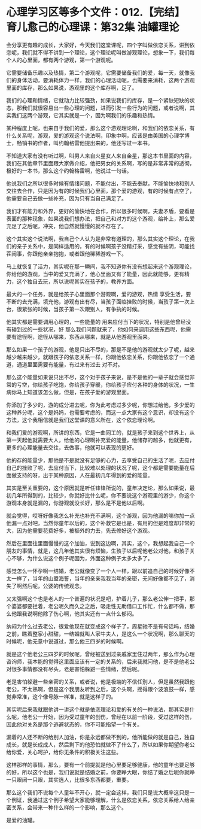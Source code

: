 # 心理学习区等多个文件：012.【完结】育儿愈己的心理课：第32集 油罐理论

会分享更有趣的成长，大家好，今天我们这堂课呢，四个字叫做依恋关系，讲到依恋呢，我们就不得不讲到一个理论，这个理论呢叫做游观理论，想象一下，我们每个人的心里面，都有两个游观，第一个游观呢。

它需要储备乐趣以及热情，第二个游观呢，它需要储备我们的爱，每一天，就像我们的身体活动，要消耗体力一样，我们的心理活动呢，也需要来消耗，这两个游观里面的库存，那么如果说，游观里的这个库存啊，足了。

我们的心理和情绪，它就动力比较强劲，如果说我们的库存，是一个紧缺短缺的状态，那我们就很容易出一些心理的问题，进而引发一些行为的问题，或者说啊，其实我们这两个游观，它其实就是一个，因为啊我们的乐趣和热情。

某种程度上呢，也来自于我们的爱，那么这个游观理论啊，和我们的依恋关系，有什么关系呢，游观，爱的游观这个说法啊，印象中啊，应该是由美国的心理学博士，畅销书的作者，叫约翰格雷他提出来的，他还写过一本书。

不知道大家有没有听过啊，叫男人来自火星女人来自金星，那这本书里面的内容，我们在其他章节里面跟大家做介绍，他把男女的关系啊，写的是非常非常的透彻，极好的一本书，那么这个约翰格雷啊，他说过一句话。

他说我们之所以很多时候有情绪问题，不能付出，不能去奉献，不能愉快地和别人交往去合作，只是因为有的时候我们心里面，那个爱的游观，有的时候有点空了，他需要自己去做一些补充，因为只有当自己满足了。

我们才有能力和外界，更好的愉快地在合作，所以很多时候啊，夫妻矛盾，要看是表面的那种现象，如果说我们想办法，把自己和对方的这个游观，给补上，那么爱充足了之后呢，冲突，他自然就慢慢的就不存在了。

这个其实这个说法啊，我自己个人认为是非常有道理的，那么其实这个理论，在我们的亲子关系中，是同样适用的，有的时候啊孩子没精打采，感觉有些阴，可能找茬闹事，你跟他亲亲抱抱，或者跟他稀稀游戏一下。

马上就恢复了活力，其实呢在那一瞬间，我不知道你有没有想起来这个游观理论，你给他的游观，当中的爱又充满了，他心里面又有了能量，因此就能够，更有精力，这个独自去玩，所以说呢其实在孩子的，教养方面。

最大的一个任务，就是给孩子心里面那个游观啊，爱的游观，热情 享受生活，要不断的去充满，填充他，游观有出有尽，当孩子面临挫败的时候，当孩子第一次上台，很紧张的时候，当孩子第一次跟别人，有争执的时候。

他其实都是需要调用心理的，一些能量的 用来应付当下的状况，特别是他曾经没有碰到过的一些状况，好 那么我们问题就来了，他如何来调用这些东西呢，他需要有途径啊，途径从哪来，东西从哪来，就是从他游观里面来。

那么如果一个孩子的游观，他是只出不尽的，那是不是他的游观就太少了呢，越来越少越来越少，就跟孩子的依恋关系一样，你跟他依恋关系，你跟他依恋了一个通道，通道里面需要有能量，有过来有过去 对不对。

那么这个能量如果说只出不尽，这个对于孩子来说，是不是他的一辈子就会感觉非常的亏空，你给孩子吃饱，你给孩子穿暖，你给孩子应付各种的身体的状况，一生病你马上知道该怎么做，但是，在孩子爱的游观里面。

你添加了多少的，游的成分进去呢，你为此考虑过多少呢，你想过给他，多少爱的这种养分呢，这个是妈妈，也需要考虑的，而这一点大家有这个意识，却没有这个方法，这个我相信就是我们这堂课的意义所在，这个依恋理论啊。

和我们爱的游观啊，所讲的东西，它是一曲同工的，就是孩子来到这个世界上，从第一天起他就需要大人，给他的心理啊补充爱的能量，他储存的越多，他就更有，更多的心理能量去交往，去做事，他就可以表现的更好。

他的存的能量少，那他是不是就没有足够的心力，去享受自己的生活了呢，去应付自己的挫败了呢，去应付当下，比较难以处理的状况了呢，这个都是需要能量在后面做支持的呀，出于某种原因，人在最初几年得到的爱的能量。

其实是至关重要的，这个原因就是听任锋锋所说的，童年决定论，那么如果说，最初几年所得到的，比较少，你就好比什么呢，你不要说这个游观里的游少，你这个游观本身就是漏的，你游观就没长好，那么是不是他以后啊。

就会觉得，哎呀好像我怎么补充也补充不满啊，这个游观，因为他漏的嘛你加一点他漏一点对吧，当然你童年以后的，这个补救它是也是，有用的但是难度却非常的大，因为他需要花费好多，被额外的力去，先去修好这个游观。

然后在里面往里面慢慢的这个加油，说到这边啊，其实，这个，我想起我自己一个朋友的事情，就是，这几年他其实很有烦恼，生孩子以后呢他老公对他，和孩子关心不够，为什么说这个例子呢因为，外面这种例子太多太多了。

感觉怎么一怀孕啊一结婚，老公就像变了一个人一样，跟以前追自己的时候好像不太一样了，当年的山盟海誓，当年的亲亲我我当年的亲密，无间好像都不见了，消失了啊然后呢，公婆的传统观念。

又太强啊这个也是老人的一个普遍的状况是吧，护着儿子，那么老公伸一把手，那个婆婆都要拦着，老公呢久而久之之后，吸走性无助借口工作忙，什么都不做，那么他跟我说啊他除了伤心啊，他其实还有一点什么郁闷。

纳闷为什么过去老公，很爱他现在就变成这个样子了，周星驰不是有句话吗，结婚之前，瞧着整家小甜甜，一结婚就叫人家牛夫人，是这么一个状况啊，那么聊天的时候呢，他无意中说道过，那么他三四岁的时候啊。

就是这个他老公三四岁的时候呢，曾经被送到过亲戚家里住过两年，那么作为心理咨询师，我本能的觉得这里面应该有一定的关系的，后来我就问他，是不是他老公对很多事情都没有尽头，老是害怕躲避一些情绪，然后呢。

老是害怕躲避一些亲密的关系，或者说，他是极端的不信任别人，但是虽然我跟他老公，不太熟啊，但是这个我朋友听到之后，这个头啊，摇得跟个波浪鼓一样，感觉非常准，这个像号脉一样准，就是这样子的。

其实呢后来我就跟他讲一讲这个就是依恋理论和爱的有关的一种说法，那其实是什么呢，他老公一开始，因为受过童年的创伤，曾经在以前一阶段，受过这样的伤，因此他对关系是那个逃避状态的，你不可能指望一个有关。

漏着的人还不断的给别人加油，你是永远都做不到的，他所能做的就是自己，独自成长，就是长成成人，然后剩下的他恐怕就做不了什么了，所以如果你期望你老公给你爱，关心呵护，给你无条件的积极关注这些。

这样那样的事情，那么，要有一个前提就是他心里要足够健康，他的童年也要足够的好，所以这个也是，我们说就是结婚之前，你要睁大眼，你结了婚之后呢你就睁一只眼闭一只眼，其实选人，比很多东西都要，重要。

那么这个我们不说每个人童年不开心，就一定会这样，我们只是说大概率这只是一个例证，我通过这个例子希望大家能够理解，什么是依恋关系，依恋关系给人给亲密关系，会带来一种什么样的一个影响，那么这个。

是爱的油罐。
